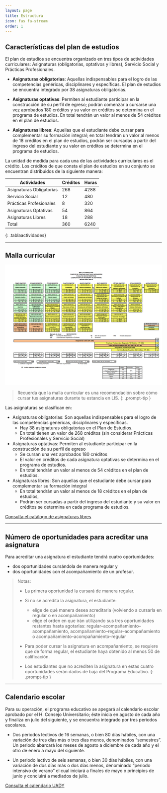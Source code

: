 ```yaml
---
layout: page
title: Estructura
icon: fas fa-stream
order: 1
---
```


## Características del plan de estudios

El plan de estudios se encuentra organizado en tres tipos de actividades curriculares: Asignaturas (obligatorias, optativos y libres), Servicio Social y Prácticas Profesionales.

- **Asignaturas obligatorias**: Aquellas indispensables para el logro de las competencias genéricas, disciplinares y específicas. El plan de estudios se encuentra integrado por 38 asignaturas obligatorias.

- **Asignaturas optativas**: Permiten al estudiante participar en la construcción de su perfil de egreso; podrán comenzar a cursarse una vez aprobados 180 créditos y su valor en créditos se determina en el programa de estudios. En total tendrán un valor al menos de 54 créditos en el plan de estudios.

- **Asignaturas libres**: Aquellas que el estudiante debe cursar para complementar su formación integral; en total tendrán un valor al menos de 18 créditos en el plan de estudios, podrán ser cursadas a partir del ingreso del estudiante y su valor en créditos se determina en el programa de estudios.

La unidad de medida para cada una de las actividades curriculares es el crédito. Los créditos de que consta el plan de estudios en su conjunto se encuentran distribuidos de la siguiente manera:

| Actividades              | Créditos | Horas |
| ------------------------ | -------- | ----- |
| Asignaturas Obligatorias | 268      | 4288  |
| Servicio Social          | 12       | 480   |
| Prácticas Profesionales  | 8        | 320   |
| Asignaturas Optativas    | 54       | 864   |
| Asignaturas Libres       | 18       | 288   |
| Total                    | 360      | 6240  |
{: .tablaactividades}

<!-- - Asignaturas Obligatorias
- Asignaturas Optativas
- Asignaturas Libres
- Taller de Emprendedores
- Prácticas Profesionales
- Servicio Social
- Acreditación del nivel de Inglés mínimo (B1) -->

---

## Malla curricular

![Malla curricular](/assets/img/malla.png)

> Recuerda que la malla curricular es una recomendación sobre cómo cursar tus asignaturas durante tu estancia en LIS.
> {: .prompt-tip }

Las asignaturas se clasifican en:

- Asignaturas obligatorias: Son aquellas indispensables para el logro de las competencias genéricas, disciplinares y específicas.
  - Hay 38 asignaturas obligatorias en el Plan de Estudios.
  - En total tienen un valor de 268 créditos (sin considerar Prácticas Profesionales y Servicio Social)
- Asignaturas optativas: Permiten al estudiante participar en la construcción de su perfil de egreso
  - Se cursan una vez aprobados 180 créditos
  - El valor en créditos de cada asignatura optativas se determina en el programa de estudios.
  - En total tendrán un valor al menos de 54 créditos en el plan de estudios.
- Asignaturas libres: Son aquellas que el estudiante debe cursar para complementar su formación integral
  - En total tendrán un valor al menos de 18 créditos en el plan de estudios,
  - Podrán ser cursadas a partir del ingreso del estudiante y su valor en créditos se determina en cada programa de estudios.

[Consulta el catálogo de asignaturas libres](https://asignaturas.uady.mx)

---

## Número de oportunidades para acreditar una asignatura

Para acreditar una asignatura el estudiante tendrá cuatro oportunidades:

- dos oportunidades cursándola de manera regular y
- dos oportunidades con el acompañamiento de un profesor.

> Notas:
>
> - La primera oportunidad la cursará de manera regular.
>
> - Si no se acredita la asignatura, el estudiante:
>
>   - elige de qué manera desea acreditarla (volviendo a cursarla en regular o en acompañamiento)
>   - elige el orden en que irán utilizando sus tres oportunidades restantes hasta agotarlas: regular–acompañamiento–acompañamiento, acompañamiento–regular–acompañamiento o acompañamiento–acompañamiento–regular
>
> - Para poder cursar la asignatura en acompañamiento, se requiere que de forma regular, el estudiante haya obtenido al menos 50 de calificación.
> - Los estudiantes que no acrediten la asignatura en estas cuatro oportunidades serán dados de baja del Programa Educativo.
>   {: .prompt-tip }

---

## Calendario escolar

Para su operación, el programa educativo se apegará al calendario escolar aprobado por el H. Consejo Universitario; éste inicia en agosto de cada año y finaliza en julio del siguiente, y se encuentra integrado por tres periodos escolares.

- Dos periodos lectivos de 16 semanas, o bien 80 días hábiles, con una variación de tres días más o tres días menos, denominados “semestres”. Un periodo abarcará los meses de agosto a diciembre de cada año y el otro de enero a mayo del siguiente.

- Un periodo lectivo de seis semanas, o bien 30 días hábiles, con una variación de dos días más o dos días menos, denominado “periodo intensivo de verano” el cual iniciará a finales de mayo o principios de junio y concluirá a mediados de julio.

[Consulta el calendario UADY](https://uady.mx/calendario)
